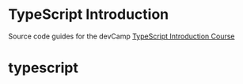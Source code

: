 # TypeScript Introduction

Source code guides for the devCamp [TypeScript Introduction Course](https://rails.devcamp.com/trails/introduction-typescript)
# typescript
